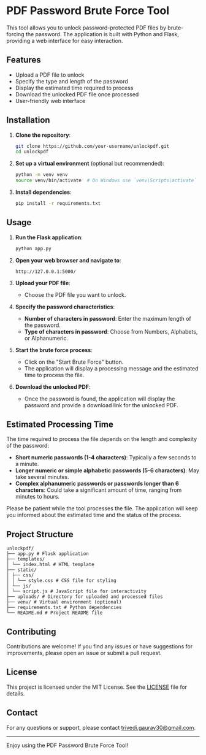 # PDF Password Brute Force Tool

This tool allows you to unlock password-protected PDF files by brute-forcing the password. The application is built with Python and Flask, providing a web interface for easy interaction.

## Features

- Upload a PDF file to unlock
- Specify the type and length of the password
- Display the estimated time required to process
- Download the unlocked PDF file once processed
- User-friendly web interface

## Installation

1. **Clone the repository**:

    ```bash
    git clone https://github.com/your-username/unlockpdf.git
    cd unlockpdf
    ```

2. **Set up a virtual environment** (optional but recommended):

    ```bash
    python -m venv venv
    source venv/bin/activate  # On Windows use `venv\Scripts\activate`
    ```

3. **Install dependencies**:

    ```bash
    pip install -r requirements.txt
    ```

## Usage

1. **Run the Flask application**:

    ```bash
    python app.py
    ```

2. **Open your web browser and navigate to**:

    ```
    http://127.0.0.1:5000/
    ```

3. **Upload your PDF file**:

    - Choose the PDF file you want to unlock.

4. **Specify the password characteristics**:

    - **Number of characters in password**: Enter the maximum length of the password.
    - **Type of characters in password**: Choose from Numbers, Alphabets, or Alphanumeric.

5. **Start the brute force process**:

    - Click on the "Start Brute Force" button.
    - The application will display a processing message and the estimated time to process the file.

6. **Download the unlocked PDF**:

    - Once the password is found, the application will display the password and provide a download link for the unlocked PDF.

## Estimated Processing Time

The time required to process the file depends on the length and complexity of the password:

- **Short numeric passwords (1-4 characters)**: Typically a few seconds to a minute.
- **Longer numeric or simple alphabetic passwords (5-6 characters)**: May take several minutes.
- **Complex alphanumeric passwords or passwords longer than 6 characters**: Could take a significant amount of time, ranging from minutes to hours.

Please be patient while the tool processes the file. The application will keep you informed about the estimated time and the status of the process.

## Project Structure

```
unlockpdf/
├── app.py # Flask application
├── templates/
│ └── index.html # HTML template
├── static/
│ ├── css/
│ │ └── style.css # CSS file for styling
│ └── js/
│ └── script.js # JavaScript file for interactivity
├── uploads/ # Directory for uploaded and processed files
├── venv/ # Virtual environment (optional)
├── requirements.txt # Python dependencies
└── README.md # Project README file
```

## Contributing

Contributions are welcome! If you find any issues or have suggestions for improvements, please open an issue or submit a pull request.

## License

This project is licensed under the MIT License. See the [LICENSE](LICENSE) file for details.

## Contact

For any questions or support, please contact [trivedi.gaurav30@gmail.com](mailto:trivedi.gaurav30@gmail.com).

---

Enjoy using the PDF Password Brute Force Tool!
